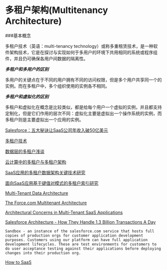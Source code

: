 # 多租户架构(Multitenancy Architecture)
###基本概念

多租户技术（英语：multi-tenancy technology）或称多重租赁技术，是一种软件架构技术，它是在探讨与实现如何于多用户的环境下共用相同的系统或程序组件，并且仍可确保各用户间数据的隔离性。


***多租户和多用户的区别***

多用户的关键点在于不同的用户拥有不同的访问权限，但是多个用户共享同一个的实例。而在多租户中，多个组织使用的实例各不相同。

***多租户和虚拟化的区别***

多租户和虚拟化在概念是比较类似，都是给每个用户一个虚拟的实例，并且都支持定制化，但是它们作用的层次不同：虚拟化主要是虚拟出一个操作系统的实例，而多租户则是主要虚拟出一个应用的实例。

[Salesforce：五大秘诀让SaaS公司年收入破50亿美元](http://www.itvalue.com.cn/event/monthly/monthly257.html)

[多租户技术](http://baike.baidu.com/view/6838400.htm)

[数据层的多租户浅谈](http://www.ibm.com/developerworks/cn/java/j-lo-dataMultitenant/)


[云计算中的多租户与多租户架构](http://wenku.baidu.com/view/485ce8601ed9ad51f01df274.html?from=search)

[SaaS应用的多租户数据架构关键技术研究](http://www.docin.com/p-769897688.html)

[面向SaaS应用基于键值对模式的多租户索引研究](http://wenku.baidu.com/view/6e492cd9a58da0116c17496c.html?re=view)

[Multi-Tenant Data Architecture](https://msdn.microsoft.com/en-us/library/aa479086.aspx)


[The Force.com Multitenant Architecture](https://developer.salesforce.com/page/Multi_Tenant_Architecture)

[Architectural Concerns in Multi-Tenant SaaS Applications](http://se2.informatik.uni-wuerzburg.de/pa/uploads/papers/paper-371.pdf)


[Salesforce Architecture - How They Handle 1.3 Billion Transactions A Day](http://highscalability.com/blog/2013/9/23/salesforce-architecture-how-they-handle-13-billion-transacti.html)

	Sandbox - an instance of the salesforce.com service that hosts full copies of production orgs for customer application development purposes. Customers using our platform can have full application development lifecycles. These are test environments for customers to do user acceptance testing against their applications before deploying changes into their production org.
	
[How to SaaS](https://blogs.msdn.microsoft.com/rahul/2007/03/27/how-to-saas/)	



